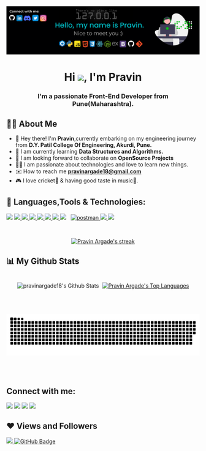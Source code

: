 
<div align="center"><a  href="#"><img  width="1450px" height="auto" src="Banner.png" height="396px"/></a></div>

<h1 align="center">Hi <img src="https://raw.githubusercontent.com/MartinHeinz/MartinHeinz/master/wave.gif" width="30px">, I'm <b>Pravin</b></h1>
<h3 align="center">I'm a passionate Front-End Developer from Pune(Maharashtra).</h3>


## 🙋‍♂️ About Me

- 🔭 Hey there! I'm **Pravin**,currently embarking on my engineering journey from **D.Y. Patil College Of Engineering, Akurdi, Pune.**
- 🌱 I am currently learning **Data Structures and Algorithms.**
- 👯 I am looking forward to collaborate on **OpenSource Projects**
- 👨‍💻 I am passionate about technologies and love to learn new things.
- ✉️ How to reach me **pravinargade18@gmail.com**
- 🎮 I love cricket🏏 & having good taste in music🎵.




## 🚀 Languages,Tools & Technologies:

<p align="left"> 
    <a href="https://www.cplusplus.org" target="_blank"><img src="https://img.icons8.com/color/48/000000/c-plus-plus-logo.png"/></a> 
    <a href="https://www.python.org" target="_blank"> <img src="https://img.icons8.com/color/48/000000/python.png"/> </a> 
    <a href="https://www.w3.org/html/" target="_blank"> <img src="https://img.icons8.com/color/48/000000/html-5.png"/> </a> 
    <a href="https://www.w3schools.com/css/" target="_blank"> <img src="https://img.icons8.com/color/48/000000/css3.png"/> </a> 
    <a href="https://reactjs.org/" target="_blank"> <img src="https://img.icons8.com/color/48/000000/react-native.png"/> </a>
    <a href="https://developer.mozilla.org/en-US/docs/Web/JavaScript" target="_blank"> <img src="https://img.icons8.com/color/48/000000/javascript.png"/> </a> 
    <a href="https://getbootstrap.com" target="_blank"> <img src="https://img.icons8.com/color/48/000000/bootstrap.png"/> </a> 
    <a style="padding-right:8px;" href="https://nodejs.org" target="_blank"> <img src="https://img.icons8.com/fluency/48/000000/node-js.png"/></a> 
    <a href="https://postman.com" target="_blank"> <img src="https://www.vectorlogo.zone/logos/getpostman/getpostman-icon.svg" alt="postman" width="45" height="45"/> </a>   
    <a href="https://git-scm.com/" target="_blank"> <img src="https://img.icons8.com/color/48/000000/git.png"/> </a> 
    <a><img src="https://img.icons8.com/color/48/000000/visual-studio-code-2019.png"/> </a> 
    
</p>

<!-- [![React Badge](https://img.shields.io/badge/-React-61DBFB?style=for-the-badge&labelColor=black&logo=react&logoColor=61DBFB)](#)  [![Javascript Badge](https://img.shields.io/badge/-Javascript-F0DB4F?style=for-the-badge&labelColor=black&logo=javascript&logoColor=F0DB4F)](#) [![Typescript Badge](https://img.shields.io/badge/-Typescript-007acc?style=for-the-badge&labelColor=black&logo=typescript&logoColor=007acc)](#) [![Nodejs Badge](https://img.shields.io/badge/-Nodejs-3C873A?style=for-the-badge&labelColor=black&logo=node.js&logoColor=3C873A)](#) [![GraphQL Badge](https://img.shields.io/badge/-GraphQl-e535ab?style=for-the-badge&labelColor=black&logo=node.js&logoColor=e535ab)](#) -->
<br/>

<p align="center">
    <a href="https://github.com/pravinargade18/github-readme-streak-stats">
        <img title="🔥 Get streak stats for your profile at git.io/streak-stats" alt="Pravin Argade's streak" src="https://github-readme-streak-stats.herokuapp.com/?user=pravinargade18&theme=0,000000,130F40-ice&hide_border=true&stroke=0000&background=0,000000,130F40"/>
    </a>
</p>

## 📊 My Github Stats

  <br/>
  <div align="center" >
   <img style="width: 30rem;"  src="https://github-readme-stats.vercel.app/api?username=pravinargade18&include_all_commits=true&count_private=true&show_icons=true&line_height=20&title_color=7A7ADB&icon_color=2234AE&text_color=D3D3D3&bg_color=0,000000,130F40" alt="pravinargade18's Github Stats">
   <a style="margin-left: 5px;" href="https://github.com/pravinargade18/github-readme-stats"><img    alt="Pravin Argade's Top Languages" src="https://github-readme-stats.vercel.app/api/top-langs/?username=pravinargade18&langs_count=8&count_private=true&layout=compact&theme=react&hide_border=true&bg_color=0,000000,130F40" /></a>
   </div>
   

 
  
  <br/>
  <!-- <b>Note:</b> Top languages is only a metric of the languages my public code consists of and doesn't reflect experience or skill level. -->


<br/>
<br/>

<!-- <a href="https://github.com/pravinargade18/github-readme-activity-graph"><img alt="Pravin Argade's Activity Graph" src="https://activity-graph.herokuapp.com/graph?username=pravinargade18&bg_color=0D1117&color=5BCDEC&line=5BCDEC&point=FFFFFF&hide_border=true" /></a> -->

![Snake Graph](github-user-contribution.svg)


<br/>
<br/>

## Connect with me:
<p align="left">

<a href = "www.linkedin.com/in/pravin-argade-25a117212"><img src="https://img.icons8.com/fluent/48/000000/linkedin.png"/></a>
<a href = "https://twitter.com/Pravinargade18"><img src="https://img.icons8.com/fluent/48/000000/twitter.png"/></a>
<a href = "https://www.instagram.com/pravinargade18/"><img src="https://img.icons8.com/fluent/48/000000/instagram-new.png"/></a>
<a href = "http://discordapp.com/users/Pravinargade18"><img src="https://img.icons8.com/color/48/000000/discord--v2.png"/></a>

</p>

## ❤️ Views and Followers
<a href="https://github.com/Meghna-DAS/github-profile-views-counter">
    <img src="https://komarev.com/ghpvc/?username=pravinargade18">
</a>
<a href="https://github.com/pravinargade18?tab=followers"><img src="https://img.shields.io/github/followers/pravinargade18?label=Followers&style=social" alt="GitHub Badge"></a>
